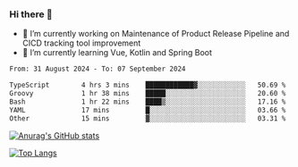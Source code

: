 ### Hi there 👋

- 🔭 I’m currently working on Maintenance of Product Release Pipeline and CICD tracking tool improvement
- 🌱 I’m currently learning Vue, Kotlin and Spring Boot

<!--START_SECTION:waka-->

```txt
From: 31 August 2024 - To: 07 September 2024

TypeScript        4 hrs 3 mins    ████████████▓░░░░░░░░░░░░   50.69 %
Groovy            1 hr 38 mins    █████░░░░░░░░░░░░░░░░░░░░   20.60 %
Bash              1 hr 22 mins    ████▒░░░░░░░░░░░░░░░░░░░░   17.16 %
YAML              17 mins         █░░░░░░░░░░░░░░░░░░░░░░░░   03.66 %
Other             15 mins         ▓░░░░░░░░░░░░░░░░░░░░░░░░   03.31 %
```

<!--END_SECTION:waka-->

[![Anurag's GitHub stats](https://github-readme-stats.vercel.app/api?username=yunhao981&show_icons=true&theme=solarized-dark)](https://github.com/anuraghazra/github-readme-stats)

[![Top Langs](https://github-readme-stats.vercel.app/api/top-langs/?username=yunhao981&theme=solarized-dark&layout=compact)](https://github.com/anuraghazra/github-readme-stats)

<!--
**yunhao981/yunhao981** is a ✨ _special_ ✨ repository because its `README.md` (this file) appears on your GitHub profile.

Here are some ideas to get you started:

- 🔭 I’m currently working on Maintenance of Release Pipeline and CICD tracking tool improvement
- 🌱 I’m currently learning Vue, Kotlin and Spring Boot
- 👯 I’m looking to collaborate on ...
- 🤔 I’m looking for help with ...
- 💬 Ask me about ...
- 📫 How to reach me: ...
- 😄 Pronouns: ...
- ⚡ Fun fact: ...
-->


